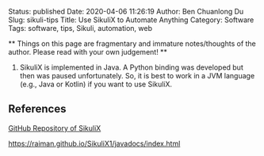 Status: published
Date: 2020-04-06 11:26:19
Author: Ben Chuanlong Du
Slug: sikuli-tips
Title: Use SikuliX to Automate Anything 
Category: Software
Tags: software, tips, Sikuli, automation, web

**
Things on this page are
fragmentary and immature notes/thoughts of the author.
Please read with your own judgement!
**

1. SikuliX is implemented in Java. 
    A Python binding was developed but then was paused unfortunately.
    So, 
    it is best to work in a JVM language (e.g., Java or Kotlin)
    if you want to use SikuliX.

## References

[GitHub Repository of SikuliX](https://github.com/RaiMan/SikuliX1)

https://raiman.github.io/SikuliX1/javadocs/index.html
